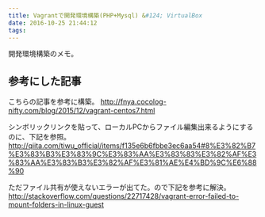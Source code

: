 ```yaml
---
title: Vagrantで開発環境構築(PHP+Mysql) &#124; VirtualBox
date: 2016-10-25 21:44:12
tags:
---
```


開発環境構築のメモ。

## 参考にした記事
こちらの記事を参考に構築。
<a href="http://fnya.cocolog-nifty.com/blog/2015/12/vagrant-centos7.html">http://fnya.cocolog-nifty.com/blog/2015/12/vagrant-centos7.html</a>

シンボリックリンクを貼って、ローカルPCからファイル編集出来るようにするのに、下記を参照。
<a href="http://qiita.com/tiwu_official/items/f135e6b6fbbe3ec6aa54#8%E3%82%B7%E3%83%B3%E3%83%9C%E3%83%AA%E3%83%83%E3%82%AF%E3%83%AA%E3%83%B3%E3%82%AF%E3%81%AE%E4%BD%9C%E6%88%90">http://qiita.com/tiwu_official/items/f135e6b6fbbe3ec6aa54#8%E3%82%B7%E3%83%B3%E3%83%9C%E3%83%AA%E3%83%83%E3%82%AF%E3%83%AA%E3%83%B3%E3%82%AF%E3%81%AE%E4%BD%9C%E6%88%90</a>

ただファイル共有が使えないエラーが出てた。ので下記を参考に解決。
<a href="http://stackoverflow.com/questions/22717428/vagrant-error-failed-to-mount-folders-in-linux-guest">http://stackoverflow.com/questions/22717428/vagrant-error-failed-to-mount-folders-in-linux-guest</a>
